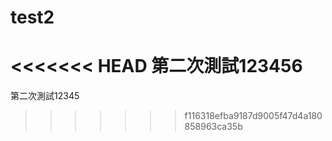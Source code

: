 ﻿# test2
<<<<<<< HEAD
第二次測試123456
=======
第二次測試12345
>>>>>>> f116318efba9187d9005f47d4a180858963ca35b
